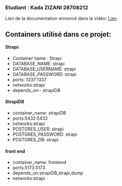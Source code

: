### Etudiant : Kada ZIZANI 28708212

Lien de la documentation ennoncé dans la vidéo: [Lien](https://sakv.notion.site/TD-Strapi-d1d79fa2b9654a1391eeba29735f5c3d)

## Containers utilisé dans ce projet:
#### Strapi:
- Container name : Strapi
- DATABASE_NAME: strapi
- DATABASE_USERNAME: strapi
- DATABASE_PASSWORD: strapi
- ports: 1337:1337
- networks:strapi
- depends_on:- strapiDB

#### StrapiDB
- container_name: strapiDB
- ports:5432:5432
- networks:strapi
- POSTGRES_USER: strapi
- POSTGRES_PASSWORD: strapi
- POSTGRES_DB: strapi

#### front end
- container_name: frontend
- ports:5173:5173
- depends_on:strapiDB,strapi,dump
- networks:strapi